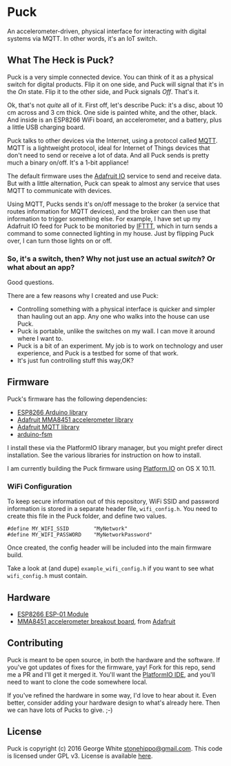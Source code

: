 # Puck
An accelerometer-driven, physical interface for interacting with digital systems via MQTT. In other words, it's an IoT switch.

## What The Heck is Puck?

Puck is a very simple connected device. You can think of it as a physical switch for digital products. Flip it on one side, and Puck will signal that it's in the _On_ state. Flip it to the other side, and Puck signals _Off_. That's it.

Ok, that's not _quite_ all of it. First off, let's describe Puck: it's a disc, about 10 cm across and 3 cm thick. One side is painted white, and the other, black. And inside is an ESP8266 WiFi board, an accelerometer, and a battery, plus a little USB charging board.

Puck talks to other devices via the Internet, using a protocol called [MQTT](https://en.wikipedia.org/wiki/MQTT). MQTT is a lightweight protocol, ideal for Internet of Things devices that don't need to send or receive a lot of data. And all Puck sends is pretty much a binary on/off. It's a 1-bit appliance!

The default firmware uses the [Adafruit IO](http://io.adafruit.com) service to send and receive data. But with a little alternation, Puck can speak to almost any service that uses MQTT to communicate with devices.

Using MQTT, Pucks sends it's on/off message to the broker (a service that routes information for MQTT devices), and the broker can then use that information to trigger something else. For example, I have set up my Adafruit IO feed for Puck to be monitoried by [IFTTT](http://iftt.com), which in turn sends a command to some connected lighting in my house. Just by flipping Puck over, I can turn those lights on or off.

### So, it's a switch, then? Why not just use an actual _switch_? Or what about an app?

Good questions.

There are a few reasons why I created and use Puck:

* Controlling something with a physical interface is quicker and simpler than hauling out an app. Any one who walks into the house can use Puck.
* Puck is portable, unlike the switches on my wall. I can move it around where I want to.
* Puck is a bit of an experiment. My job is to work on technology and user experience, and Puck is a testbed for some of that work.
* It's just fun controlling stuff this way,OK?

## Firmware

Puck's firmware has the following dependencies:

* [ESP8266 Arduino library](https://github.com/esp8266/Arduino)
* [Adafruit MMA8451 accelerometer library](https://github.com/adafruit/Adafruit_MMA8451_Library)
* [Adafruit MQTT library](https://github.com/adafruit/Adafruit_MQTT_Library)
* [arduino-fsm](https://github.com/jonblack/arduino-fsm)

I install these via the PlatformIO library manager, but you might prefer direct installation. See the various libraries for instruction on how to install.

I am currently building the Puck firmware using [Platform.IO](http://platformio.org) on OS X 10.11.

### WiFi Configuration

To keep secure information out of this repository, WiFi SSID and password information is stored in a separate header file, `wifi_config.h`. You need to create this file in the Puck folder, and define two values.

```
#define MY_WIFI_SSID        "MyNetwork"
#define MY_WIFI_PASSWORD    "MyNetworkPassword"
```

Once created, the config header will be included into the main firmware build.

Take a look at (and dupe) `example_wifi_config.h` if you want to see what `wifi_config.h` must contain.

## Hardware

* [ESP8266 ESP-01 Module](https://github.com/esp8266/esp8266-wiki/wiki/Hardware_versions)
* [MMA8451 accelerometer breakout board](https://www.adafruit.com/products/2019), from [Adafruit](http://adafruit.com)

## Contributing

Puck is meant to be open source, in both the hardware and the software. If you've got updates of fixes for the firmware, yay! Fork for this repo, send me a PR and I'll get it merged it. You'll want the [PlatformIO IDE](http://platformio.org), and you'll need to want to clone the code somewhere local.

 If you've refined the hardware in some way, I'd love to hear about it. Even better, consider adding your hardware design to what's already here. Then we can have lots of Pucks to give. ;-)

## License

Puck is copyright (c) 2016 George White <stonehippo@gmail.com>.
This code is licensed under GPL v3. License is available [here](/LICENSE).

